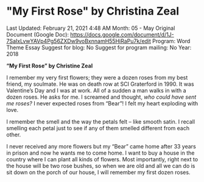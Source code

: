 # "My First Rose" by Christina Zeal

Last Updated: February 21, 2021 4:48 AM
Month: 05 - May
Original Document (Google Doc): https://docs.google.com/document/d/1J-7SaIxLvwYAVp4Pg56ZXDw9voBxnnamH55HiRaPu7k/edit
Program: Word Theme Essay
Suggest for blog: No
Suggest for program mailing: No
Year: 2018

**“My First Rose” by Christine Zeal**

I remember my very first flowers; they were a dozen roses from my best friend, my soulmate. He was on death row at SCI Graterford in 1990. It was Valentine’s Day and I was at work. All of a sudden a man walks in with a dozen roses. He asks for me. I screamed and thought, *who could have sent me roses?* I never expected roses from “Bear”! I felt my heart exploding with love.

I remember the smell and the way the petals felt – like smooth satin. I recall smelling each petal just to see if any of them smelled different from each other.

I never received any more flowers but my “Bear” came home after 33 years in prison and now he wants me to come home. I want to buy a house in the country where I can plant all kinds of flowers. Most importantly, right next to the house will be two rose bushes, so when we are old and all we can do is sit down on the porch of our house, I will remember my first dozen roses.
